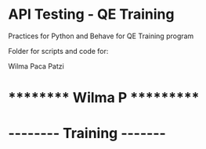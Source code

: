 ﻿# API Testing - QE Training

Practices for Python and Behave for QE Training program

Folder for scripts and code for:

Wilma Paca Patzi‎
# ******** Wilma P *********
# -------- Training -------